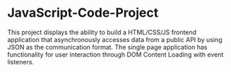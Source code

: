 # JavaScript-Code-Project
This project displays the ability to build a HTML/CSS/JS frontend application that asynchronously accesses data from a public API by using JSON as the communication format.  The single page application has functionality for user interaction through DOM Content Loading with event listeners.

